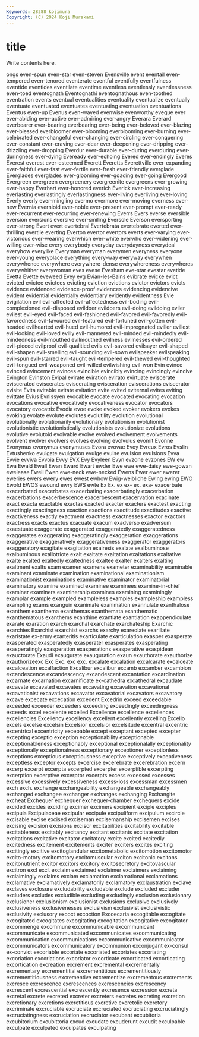 ```yaml
---
Keywords: 28288 kojimura
Copyright: (C) 2024 Koji Murakami
---
```


# title

Write contents here.



ongs even-spun even-star even-steven Evensville
event eventail even-tempered even-tenored eventerate eventful eventfully eventfulness eventide eventides
eventilate eventime eventless eventlessly eventlessness even-toed eventognath Eventognathi eventognathous even-toothed
eventration events eventual eventualities eventuality eventualize eventually eventuate eventuated eventuates
eventuating eventuation eventuations Eventus even-up Evenus even-wayed evenwise evenworthy eveque
ever ever-abiding ever-active ever-admiring ever-angry Everara Everard everbearer ever-bearing everbearing
ever-being ever-beloved ever-blazing ever-blessed everbloomer ever-blooming everblooming ever-burning ever-celebrated ever-changeful
ever-changing ever-circling ever-conquering ever-constant ever-craving ever-dear ever-deepening ever-dripping ever-drizzling ever-dropping
Everdur ever-durable ever-during everduring ever-duringness ever-dying Eveready ever-echoing Evered ever-endingly
Everes Everest everest ever-esteemed Everett Everetts Everettville ever-expanding ever-faithful ever-fast
ever-fertile ever-fresh ever-friendly everglade Everglades everglades ever-glooming ever-goading ever-going Evergood
Evergreen evergreen evergreenery evergreenite evergreens ever-growing ever-happy Everhart ever-honored everich
Everick ever-increasing everlasting everlastingly everlastingness ever-living everliving ever-loving Everly everly
ever-mingling evermo evermore ever-moving everness ever-new Evernia evernioid ever-noble ever-present
ever-prompt ever-ready ever-recurrent ever-recurring ever-renewing Everrs Evers everse eversible eversion
eversions eversive ever-smiling Eversole Everson eversporting ever-strong Evert evert evertebral
Evertebrata evertebrate everted ever-thrilling evertile everting Everton evertor evertors everts
ever-varying ever-victorious ever-wearing everwhich ever-white everwho ever-widening ever-willing ever-wise every
everybody everyday everydayness everydeal everyhow everylike Everyman everyman everymen everyness
everyone ever-young everyplace everything every-way everyway everywhen everywhence everywhere everywhere-dense
everywhereness everywheres everywhither everywoman eves evese Evesham eve-star evestar evetide
Evetta Evette eveweed Evey evg Evian-les-Bains evibrate evicke evict evicted
evictee evictees evicting eviction evictions evictor evictors evicts evidence evidenced
evidence-proof evidences evidencing evidencive evident evidential evidentially evidentiary evidently evidentness
Evie evigilation evil evil-affected evil-affectedness evil-boding evil-complexioned evil-disposed evildoer evildoers
evil-doing evildoing eviler evilest evil-eyed evil-faced evil-fashioned evil-favored evil-favoredly evil-favoredness
evil-favoured evil-featured evil-fortuned evil-gotten evil-headed evilhearted evil-hued evil-humored evil-impregnated eviller
evillest evil-looking evil-loved evilly evil-mannered evil-minded evil-mindedly evil-mindedness evil-mouthed evilmouthed
evilness evilnesses evil-ordered evil-pieced evilproof evil-qualitied evils evil-savored evilsayer evil-shaped
evil-shapen evil-smelling evil-sounding evil-sown evilspeaker evilspeaking evil-spun evil-starred evil-taught evil-tempered
evil-thewed evil-thoughted evil-tongued evil-weaponed evil-willed evilwishing evil-won Evin evince evinced
evincement evinces evincible evincibly evincing evincingly evincive Evington Evinston Evipal
evirate eviration evirato evirtuate eviscerate eviscerated eviscerates eviscerating evisceration eviscerations
eviscerator evisite Evita evitable evitate evitation evite evited eviternal evites
eviting evittate Evius Evnissyen evocable evocate evocated evocating evocation evocations
evocative evocatively evocativeness evocator evocators evocatory evocatrix Evodia evoe evoke
evoked evoker evokers evokes evoking evolate evolute evolutes evolutility evolution
evolutional evolutionally evolutionarily evolutionary evolutionism evolutionist evolutionistic evolutionistically evolutionists evolutionize
evolutions evolutive evolutoid evolvable evolve evolved evolvement evolvements evolvent evolver
evolvers evolves evolving evolvulus evomit Evonne Evonymus evonymus evonymuses Evora
evovae Evoy Evreux Evros Evslin Evtushenko evulgate evulgation evulge evulse
evulsion evulsions Evva Evvie evviva Evvoia Evvy EVX Evy Evyleen
Evyn evzone evzones EW ew Ewa Ewald Ewall Ewan Eward
Ewart ewder Ewe ewe ewe-daisy ewe-gowan ewelease Ewell Ewen ewe-neck
ewe-necked Ewens Ewer ewer ewerer eweries ewers ewery ewes ewest
ewhow Ewig-weibliche Ewing ewing EWO Ewold EWOS ewound ewry EWS
ewte Ex Ex. ex ex- ex. exa- exacerbate exacerbated exacerbates
exacerbating exacerbatingly exacerbation exacerbations exacerbescence exacerbescent exacervation exacinate exact exacta
exactable exactas exacted exacter exacters exactest exacting exactingly exactingness exaction
exactions exactitude exactitudes exactive exactiveness exactly exactment exactness exactnesses exactor
exactors exactress exacts exactus exacuate exacum exadverso exadversum exaestuate exaggerate
exaggerated exaggeratedly exaggeratedness exaggerates exaggerating exaggeratingly exaggeration exaggerations exaggerative exaggeratively
exaggerativeness exaggerator exaggerators exaggeratory exagitate exagitation exairesis exalate exalbuminose exalbuminous
exallotriote exalt exaltate exaltation exaltations exaltative exalte exalted exaltedly exaltedness
exaltee exalter exalters exalting exaltment exalts exam examen examens exameter
examinability examinable examinant examinate examination examinational examinationism examinationist examinations examinative
examinator examinatorial examinatory examine examined examinee examinees examine-in-chief examiner examiners
examinership examines examining examiningly examplar example exampled exampleless examples exampleship
exampless exampling exams exanguin exanimate exanimation exannulate exanthalose exanthem exanthema
exanthemas exanthemata exanthematic exanthematous exanthems exanthine exantlate exantlation exappendiculate exarate
exaration exarch exarchal exarchate exarchateship Exarchic exarchies Exarchist exarchist exarchs
exarchy exareolate exarillate exaristate ex-army exarteritis exarticulate exarticulation exasper exasperate
exasperated exasperatedly exasperater exasperates exasperating exasperatingly exasperation exasperations exasperative exaspidean
exauctorate Exaudi exaugurate exauguration exaun exauthorate exauthorize exauthorizeexc Exc Exc.
exc exc. excalate excalation excalcarate excalceate excalceation excalfaction Excalibur excalibur
excamb excamber excambion excandescence excandescency excandescent excantation excardination excarnate excarnation
excarnificate ex-cathedra excathedral excaudate excavate excavated excavates excavating excavation excavational
excavationist excavations excavator excavatorial excavators excavatory excave excecate excecation excedent
Excedrin exceed exceedable exceeded exceeder exceeders exceeding exceedingly exceedingness exceeds
excel excelente excelled Excellence excellence excellences excellencies Excellency excellency excellent
excellently excelling Excello excels excelse excelsin Excelsior excelsior excelsitude excentral
excentric excentrical excentricity excepable except exceptant excepted excepter excepting exceptio
exception exceptionability exceptionable exceptionableness exceptionably exceptional exceptionalally exceptionality exceptionally exceptionalness
exceptionary exceptioner exceptionless exceptions exceptious exceptiousness exceptive exceptively exceptiveness exceptless
exceptor excepts excercise excerebrate excerebration excern excerp excerpt excerpta excerpted
excerpter excerptible excerpting excerption excerptive excerptor excerpts excess excessed excesses
excessive excessively excessiveness excess-loss excessman excessmen exch exch. exchange exchangeability
exchangeable exchangeably exchanged exchangee exchanger exchanges exchanging Exchangite excheat Exchequer
exchequer exchequer-chamber exchequers excide excided excides exciding excimer excimers excipient
exciple exciples excipula Excipulaceae excipular excipule excipuliform excipulum excircle excisable
excise excised exciseman excisemanship excisemen excises excising excision excisions excisor
excitabilities excitability excitable excitableness excitably excitancy excitant excitants excitate excitation
excitations excitative excitator excitatory excite excited excitedly excitedness excitement excitements
exciter exciters excites exciting excitingly excitive excitoglandular excitometabolic excitomotion excitomotor
excito-motory excitomotory excitomuscular exciton excitonic excitons excitonutrient excitor excitors excitory
excitosecretory excitovascular excitron excl excl. exclaim exclaimed exclaimer exclaimers exclaiming
exclaimingly exclaims exclam exclamation exclamational exclamations exclamative exclamatively exclamatorily exclamatory
exclaustration exclave exclaves exclosure excludability excludable exclude excluded excluder excluders
excludes excludible excluding excludingly exclusion exclusionary exclusioner exclusionism exclusionist exclusions
exclusive exclusively exclusiveness exclusivenesses exclusivism exclusivist exclusivistic exclusivity exclusory excoct
excoction Excoecaria excogitable excogitate excogitated excogitates excogitating excogitation excogitative excogitator
excommenge excommune excommunicable excommunicant excommunicate excommunicated excommunicates excommunicating excommunication excommunications
excommunicative excommunicator excommunicators excommunicatory excommunion exconjugant ex-consul ex-convict excoriable excoriate
excoriated excoriates excoriating excoriation excoriations excoriator excorticate excorticated excorticating excortication
excreation excrement excremental excrementally excrementary excrementitial excrementitious excrementitiously excrementitiousness excrementive
excrementize excrementous excrements excresce excrescence excrescences excrescencies excrescency excrescent excrescential
excrescently excresence excression excreta excretal excrete excreted excreter excreters excretes
excreting excretion excretionary excretions excretitious excretive excretolic excretory excriminate excruciable
excruciate excruciated excruciating excruciatingly excruciatingness excruciation excruciator excubant excubitoria excubitorium
excubittoria excud excudate excuderunt excudit exculpable exculpate exculpated exculpates exculpating
